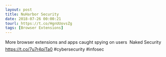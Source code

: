 ```yaml
---
layout: post
title: NuHarbor Security
date: 2018-07-26 00:00:21
tourl: https://t.co/HgnUUovsZg
tags: [Browser Extensions]
---
```

More browser extensions and apps caught spying on users  Naked Security https://t.co/7u7r4piTa0 #cybersecurity #infosec